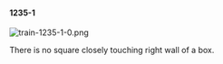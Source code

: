 #### 1235-1
![train-1235-1-0.png](https://github.com/lil-lab/nlvr/raw/master/nlvr/train/images/16/train-1235-1-0.png "train-1235-1-0.png")

There is no square closely touching right wall of a box.